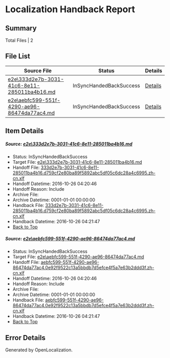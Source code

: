 # <a name='report-top'></a> Localization Handback Report

## Summary
 Total Files | 2

## File List
 Source File | Status | Details 
 ----------- | ------ | ------- 
 [e2e\333d2e7b-3031-41c6-8e11-285011ba4b16.md](https://github.com/OpenLocalizationTestOrg/ol-test0/blob/05e92bfd6525727c55e187c04543f7e03c4bbf58/e2e/333d2e7b-3031-41c6-8e11-285011ba4b16.md) | InSyncHandedBackSuccess | [Details](#a46332ec6ab816d0630114005992f7219cbcf1ff2)
 [e2e\aebfc599-551f-4290-ae96-86474da77ac4.md](https://github.com/OpenLocalizationTestOrg/ol-test0/blob/05e92bfd6525727c55e187c04543f7e03c4bbf58/e2e/aebfc599-551f-4290-ae96-86474da77ac4.md) | InSyncHandedBackSuccess | [Details](#7b2fd5b329773d4490e48dcdc79132d937ab1d693)

## Item Details
##### <a name='a46332ec6ab816d0630114005992f7219cbcf1ff2'></a> Source: [e2e\333d2e7b-3031-41c6-8e11-285011ba4b16.md](https://github.com/OpenLocalizationTestOrg/ol-test0/blob/05e92bfd6525727c55e187c04543f7e03c4bbf58/e2e/333d2e7b-3031-41c6-8e11-285011ba4b16.md)
* Status: InSyncHandedBackSuccess
* Target File: [e2e\333d2e7b-3031-41c6-8e11-285011ba4b16.md](https://github.com/OpenLocalizationTestOrg/ol-test0-zhcn/blob/c6a30b31ffa14f98f0fc65123bb37e31d101582c/e2e/333d2e7b-3031-41c6-8e11-285011ba4b16.md)
* Handoff File: [333d2e7b-3031-41c6-8e11-285011ba4b16.d759cf2e80ba89f5892abc5df05c6dc28a4c6995.zh-cn.xlf](https://github.com/OpenLocalizationTestOrg/ol-test0-handoff/blob/4443052347ca06b6952612a988e8d05e29798b14/ol-handoff/OpenLocalizationTestOrg/ol-test0-zhcn/shujia/high/333d2e7b-3031-41c6-8e11-285011ba4b16.d759cf2e80ba89f5892abc5df05c6dc28a4c6995.zh-cn.xlf)
* Handoff Datetime: 2016-10-26 04:20:46
* Handoff Reason: Include
* Archive File: 
* Archive Datetime: 0001-01-01 00:00:00
* Handback File: [333d2e7b-3031-41c6-8e11-285011ba4b16.d759cf2e80ba89f5892abc5df05c6dc28a4c6995.zh-cn.xlf](https://github.com/OpenLocalizationTestOrg/ol-test0-handback/blob/ec88eb74a00e44217ef815b2f64079e52e9145c1/ol-handback/OpenLocalizationTestOrg/ol-test0-zhcn/shujia/high/333d2e7b-3031-41c6-8e11-285011ba4b16.d759cf2e80ba89f5892abc5df05c6dc28a4c6995.zh-cn.xlf)
* Handback Datetime: 2016-10-26 04:21:47
* [Back to Top](#report-top)

##### <a name='7b2fd5b329773d4490e48dcdc79132d937ab1d693'></a> Source: [e2e\aebfc599-551f-4290-ae96-86474da77ac4.md](https://github.com/OpenLocalizationTestOrg/ol-test0/blob/05e92bfd6525727c55e187c04543f7e03c4bbf58/e2e/aebfc599-551f-4290-ae96-86474da77ac4.md)
* Status: InSyncHandedBackSuccess
* Target File: [e2e\aebfc599-551f-4290-ae96-86474da77ac4.md](https://github.com/OpenLocalizationTestOrg/ol-test0-zhcn/blob/c6a30b31ffa14f98f0fc65123bb37e31d101582c/e2e/aebfc599-551f-4290-ae96-86474da77ac4.md)
* Handoff File: [aebfc599-551f-4290-ae96-86474da77ac4.0e92f9522c13a5bbdb7d5efce4f5a7e63b2ddd3f.zh-cn.xlf](https://github.com/OpenLocalizationTestOrg/ol-test0-handoff/blob/4443052347ca06b6952612a988e8d05e29798b14/ol-handoff/OpenLocalizationTestOrg/ol-test0-zhcn/shujia/high/aebfc599-551f-4290-ae96-86474da77ac4.0e92f9522c13a5bbdb7d5efce4f5a7e63b2ddd3f.zh-cn.xlf)
* Handoff Datetime: 2016-10-26 04:20:46
* Handoff Reason: Include
* Archive File: 
* Archive Datetime: 0001-01-01 00:00:00
* Handback File: [aebfc599-551f-4290-ae96-86474da77ac4.0e92f9522c13a5bbdb7d5efce4f5a7e63b2ddd3f.zh-cn.xlf](https://github.com/OpenLocalizationTestOrg/ol-test0-handback/blob/ec88eb74a00e44217ef815b2f64079e52e9145c1/ol-handback/OpenLocalizationTestOrg/ol-test0-zhcn/shujia/high/aebfc599-551f-4290-ae96-86474da77ac4.0e92f9522c13a5bbdb7d5efce4f5a7e63b2ddd3f.zh-cn.xlf)
* Handback Datetime: 2016-10-26 04:21:47
* [Back to Top](#report-top)


## Error Details

Generated by OpenLocalization.
